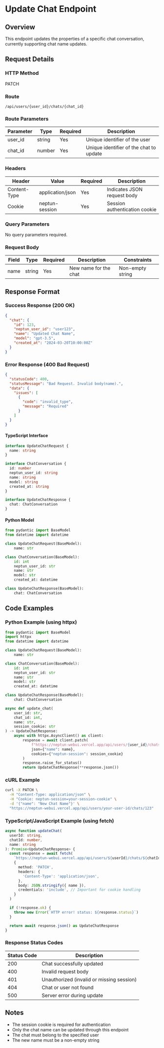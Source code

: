 # Update Chat Endpoint

## Overview

This endpoint updates the properties of a specific chat conversation, currently supporting chat name updates.

## Request Details

### HTTP Method

PATCH

### Route

`/api/users/{user_id}/chats/{chat_id}`

### Route Parameters

| Parameter | Type   | Required | Description                             |
| --------- | ------ | -------- | --------------------------------------- |
| user_id   | string | Yes      | Unique identifier of the user           |
| chat_id   | number | Yes      | Unique identifier of the chat to update |

### Headers

| Header       | Value            | Required | Description                   |
| ------------ | ---------------- | -------- | ----------------------------- |
| Content-Type | application/json | Yes      | Indicates JSON request body   |
| Cookie       | neptun-session   | Yes      | Session authentication cookie |

### Query Parameters

No query parameters required.

### Request Body

| Field | Type   | Required | Description           | Constraints      |
| ----- | ------ | -------- | --------------------- | ---------------- |
| name  | string | Yes      | New name for the chat | Non-empty string |

## Response Format

### Success Response (200 OK)

```json
{
  "chat": {
    "id": 123,
    "neptun_user_id": "user123",
    "name": "Updated Chat Name",
    "model": "gpt-3.5",
    "created_at": "2024-03-20T10:00:00Z"
  }
}
```

### Error Response (400 Bad Request)

```json
{
  "statusCode": 400,
  "statusMessage": "Bad Request. Invalid body(name).",
  "data": {
    "issues": [
      {
        "code": "invalid_type",
        "message": "Required"
      }
    ]
  }
}
```

#### TypeScript Interface

```typescript
interface UpdateChatRequest {
  name: string
}

interface ChatConversation {
  id: number
  neptun_user_id: string
  name: string
  model: string
  created_at: string
}

interface UpdateChatResponse {
  chat: ChatConversation
}
```

#### Python Model

```python
from pydantic import BaseModel
from datetime import datetime

class UpdateChatRequest(BaseModel):
    name: str

class ChatConversation(BaseModel):
    id: int
    neptun_user_id: str
    name: str
    model: str
    created_at: datetime

class UpdateChatResponse(BaseModel):
    chat: ChatConversation
```

## Code Examples

### Python Example (using httpx)

```python
from pydantic import BaseModel
import httpx
from datetime import datetime

class UpdateChatRequest(BaseModel):
    name: str

class ChatConversation(BaseModel):
    id: int
    neptun_user_id: str
    name: str
    model: str
    created_at: datetime

class UpdateChatResponse(BaseModel):
    chat: ChatConversation

async def update_chat(
    user_id: str,
    chat_id: int,
    name: str,
    session_cookie: str
) -> UpdateChatResponse:
    async with httpx.AsyncClient() as client:
        response = await client.patch(
            f"https://neptun-webui.vercel.app/api/users/{user_id}/chats/{chat_id}",
            json={"name": name},
            cookies={"neptun-session": session_cookie}
        )
        response.raise_for_status()
        return UpdateChatResponse(**response.json())
```

### cURL Example

```bash
curl -X PATCH \
  -H "Content-Type: application/json" \
  -H "Cookie: neptun-session=your-session-cookie" \
  -d '{"name": "New Chat Name"}' \
  "https://neptun-webui.vercel.app/api/users/your-user-id/chats/123"
```

### TypeScript/JavaScript Example (using fetch)

```typescript
async function updateChat(
  userId: string,
  chatId: number,
  name: string
): Promise<UpdateChatResponse> {
  const response = await fetch(
    `https://neptun-webui.vercel.app/api/users/${userId}/chats/${chatId}`,
    {
      method: 'PATCH',
      headers: {
        'Content-Type': 'application/json',
      },
      body: JSON.stringify({ name }),
      credentials: 'include', // Important for cookie handling
    }
  )

  if (!response.ok) {
    throw new Error(`HTTP error! status: ${response.status}`)
  }

  return await response.json() as UpdateChatResponse
}
```

### Response Status Codes

| Status Code | Description                               |
| ----------- | ----------------------------------------- |
| 200         | Chat successfully updated                 |
| 400         | Invalid request body                      |
| 401         | Unauthorized (invalid or missing session) |
| 404         | Chat or user not found                    |
| 500         | Server error during update                |

## Notes

- The session cookie is required for authentication
- Only the chat name can be updated through this endpoint
- The chat must belong to the specified user
- The new name must be a non-empty string

